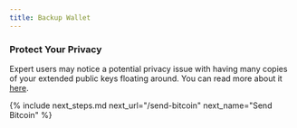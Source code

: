 ```yaml
---
title: Backup Wallet
---
```


### Protect Your Privacy
Expert users may notice a potential privacy issue with having many copies of your extended public keys floating around.
You can read more about it [here](/known-issues/seeds-and-privacy).


{% include next_steps.md next_url="/send-bitcoin" next_name="Send Bitcoin" %}
